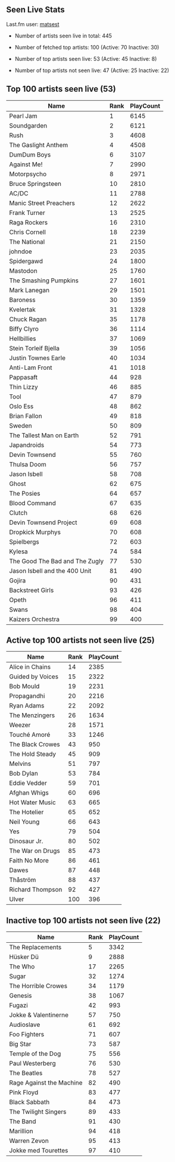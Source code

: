 ## Seen Live Stats

Last.fm user: [matsest](https://www.last.fm/user/matsest)

- Number of artists seen live in total: 445

- Number of fetched top artists: 100 (Active: 70 Inactive: 30)

- Number of top artists seen live: 53 (Active: 45 Inactive: 8)

- Number of top artists not seen live: 47 (Active: 25 Inactive: 22)

## Top 100 artists seen live (53)

Name                           | Rank | PlayCount
------------------------------ | ---- | ---------
Pearl Jam                      | 1    | 6145     
Soundgarden                    | 2    | 6121     
Rush                           | 3    | 4608     
The Gaslight Anthem            | 4    | 4508     
DumDum Boys                    | 6    | 3107     
Against Me!                    | 7    | 2990     
Motorpsycho                    | 8    | 2971     
Bruce Springsteen              | 10   | 2810     
AC/DC                          | 11   | 2788     
Manic Street Preachers         | 12   | 2622     
Frank Turner                   | 13   | 2525     
Raga Rockers                   | 16   | 2310     
Chris Cornell                  | 18   | 2239     
The National                   | 21   | 2150     
johndoe                        | 23   | 2035     
Spidergawd                     | 24   | 1800     
Mastodon                       | 25   | 1760     
The Smashing Pumpkins          | 27   | 1601     
Mark Lanegan                   | 29   | 1501     
Baroness                       | 30   | 1359     
Kvelertak                      | 31   | 1328     
Chuck Ragan                    | 35   | 1178     
Biffy Clyro                    | 36   | 1114     
Hellbillies                    | 37   | 1069     
Stein Torleif Bjella           | 39   | 1056     
Justin Townes Earle            | 40   | 1034     
Anti-Lam Front                 | 41   | 1018     
Pappasaft                      | 44   | 928      
Thin Lizzy                     | 46   | 885      
Tool                           | 47   | 879      
Oslo Ess                       | 48   | 862      
Brian Fallon                   | 49   | 818      
Sweden                         | 50   | 809      
The Tallest Man on Earth       | 52   | 791      
Japandroids                    | 54   | 773      
Devin Townsend                 | 55   | 760      
Thulsa Doom                    | 56   | 757      
Jason Isbell                   | 58   | 708      
Ghost                          | 62   | 675      
The Posies                     | 64   | 657      
Blood Command                  | 67   | 635      
Clutch                         | 68   | 626      
Devin Townsend Project         | 69   | 608      
Dropkick Murphys               | 70   | 608      
Spielbergs                     | 72   | 603      
Kylesa                         | 74   | 584      
The Good The Bad and The Zugly | 77   | 530      
Jason Isbell and the 400 Unit  | 81   | 490      
Gojira                         | 90   | 431      
Backstreet Girls               | 93   | 426      
Opeth                          | 96   | 411      
Swans                          | 98   | 404      
Kaizers Orchestra              | 99   | 400      

## Active top 100 artists not seen live (25)

Name             | Rank | PlayCount
---------------- | ---- | ---------
Alice in Chains  | 14   | 2385     
Guided by Voices | 15   | 2322     
Bob Mould        | 19   | 2231     
Propagandhi      | 20   | 2216     
Ryan Adams       | 22   | 2092     
The Menzingers   | 26   | 1634     
Weezer           | 28   | 1571     
Touché Amoré     | 33   | 1246     
The Black Crowes | 43   | 950      
The Hold Steady  | 45   | 909      
Melvins          | 51   | 797      
Bob Dylan        | 53   | 784      
Eddie Vedder     | 59   | 701      
Afghan Whigs     | 60   | 696      
Hot Water Music  | 63   | 665      
The Hotelier     | 65   | 652      
Neil Young       | 66   | 643      
Yes              | 79   | 504      
Dinosaur Jr.     | 80   | 502      
The War on Drugs | 85   | 473      
Faith No More    | 86   | 461      
Dawes            | 87   | 448      
Thåström         | 88   | 437      
Richard Thompson | 92   | 427      
Ulver            | 100  | 396      

## Inactive top 100 artists not seen live (22)

Name                     | Rank | PlayCount
------------------------ | ---- | ---------
The Replacements         | 5    | 3342     
Hüsker Dü                | 9    | 2888     
The Who                  | 17   | 2265     
Sugar                    | 32   | 1274     
The Horrible Crowes      | 34   | 1179     
Genesis                  | 38   | 1067     
Fugazi                   | 42   | 993      
Jokke & Valentinerne     | 57   | 750      
Audioslave               | 61   | 692      
Foo Fighters             | 71   | 607      
Big Star                 | 73   | 587      
Temple of the Dog        | 75   | 556      
Paul Westerberg          | 76   | 530      
The Beatles              | 78   | 527      
Rage Against the Machine | 82   | 490      
Pink Floyd               | 83   | 477      
Black Sabbath            | 84   | 473      
The Twilight Singers     | 89   | 433      
The Band                 | 91   | 430      
Marillion                | 94   | 418      
Warren Zevon             | 95   | 413      
Jokke med Tourettes      | 97   | 410      
